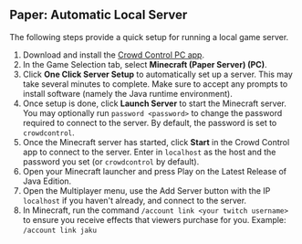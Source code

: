 ## Paper: Automatic Local Server

The following steps provide a quick setup for running a local game server.

1. Download and install the [Crowd Control PC app](https://crowdcontrol.live/setup).
2. In the Game Selection tab, select **Minecraft (Paper Server) (PC)**.
3. Click **One Click Server Setup** to automatically set up a server. This may take several minutes
   to complete. Make sure to accept any prompts to install software (namely the Java runtime
   environment).
4. Once setup is done, click **Launch Server** to start the Minecraft server. You may optionally
   run `password <password>` to change the password required to connect to the server. By default,
   the password is set to `crowdcontrol`.
6. Once the Minecraft server has started, click **Start** in the Crowd Control app to connect to the
   server. Enter in `localhost` as the host and the password you set (or `crowdcontrol` by default).
7. Open your Minecraft launcher and press Play on the Latest Release of Java Edition.
8. Open the Multiplayer menu, use the Add Server button with the IP `localhost` if you haven't
   already, and connect to the server.
10. In Minecraft, run the command `/account link <your twitch username>` to ensure you receive
    effects that viewers purchase for you. Example: `/account link jaku`
